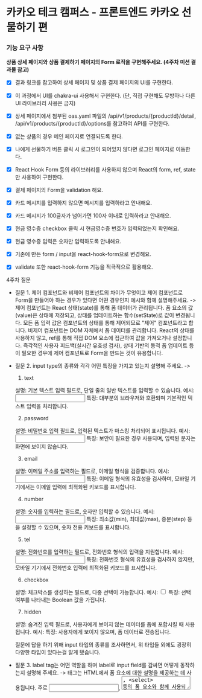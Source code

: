 # 카카오 테크 캠퍼스 - 프론트엔드 카카오 선물하기 편

### 기능 요구 사항
**상품 상세 페이지와 상품 결제하기 페이지의 Form 로직을 구현해주세요. (4주차 미션 결과물 참고)**

- [x] 결과 링크를 참고하여 상세 페이지 및 상품 결제 페이지의 UI를 구현한다.
- [x] 이 과정에서 UI를 chakra-ui 사용해서 구현한다. (단, 직접 구현해도 무방하나 다른 UI 라이브러리 사용은 금지)
- [x] 상세 페이지에서 첨부된 oas.yaml 파일의 /api/v1/products/{productId}/detail, /api/v1/products/{productId}/options를 참고하여 API를 구현한다.
- [x] 없는 상품의 경우 메인 페이지로 연결되도록 한다.
- [x] 나에게 선물하기 버튼 클릭 시 로그인이 되어있지 않다면 로그인 페이지로 이동한다.
- [x] React Hook Form 등의 라이브러리를 사용하지 않으며 React의 form, ref, state만 사용하여 구현한다.
- [x] 결제 페이지의 Form을 validation 해요.
- [x] 카드 메시지를 입력하지 않으면 메시지를 입력하라고 안내해요.
- [x] 카드 메시지가 100글자가 넘어가면 100자 이내로 입력하라고 안내해요.
- [x] 현금 영수증 checkbox 클릭 시 현금영수증 번호가 입력되었는지 확인해요.
- [x] 현금 영수증 입력은 숫자만 입력하도록 안내해요.
- [x] 기존에 만든 form / input을 react-hook-form으로 변경해요.
- [x] validate 또한 react-hook-form 기능을 적극적으로 활용해요.


4주차 질문
- 질문 1. 제어 컴포넌트와 비제어 컴포넌트의 차이가 무엇이고 제어 컴포넌트로 Form을 만들어야 하는 경우가 있다면 어떤 경우인지 예시와 함께 설명해주세요.
  ->
  제어 컴포넌트는 React 상태(state)를 통해 폼 데이터가 관리됩니다. 폼 요소의 값(value)은 상태에 저장되고, 상태를 업데이트하는 함수(setState)로 값이 변경됩니다. 모든 폼 입력 값은 컴포넌트의 상태를 통해 제어되므로 "제어" 컴포넌트라고 합니다.
  비제어 컴포넌트는 DOM 자체에서 폼 데이터를 관리합니다. React의 상태를 사용하지 않고, ref를 통해 직접 DOM 요소에 접근하여 값을 가져오거나 설정합니다.
  즉각적인 사용자 피드백(실시간 유효성 검사), 상태 기반의 동적 폼 업데이트 등이 필요한 경우에 제어 컴포넌트로 Form을 만드는 것이 유용합니다.
  

  
- 질문 2. input type의 종류와 각각 어떤 특징을 가지고 있는지 설명해 주세요.
  ->
  1. text

    설명: 기본 텍스트 입력 필드로, 단일 줄의 일반 텍스트를 입력할 수 있습니다.
    예시: <input type="text">
    특징: 대부분의 브라우저와 호환되며 기본적인 텍스트 입력을 처리합니다.


  2. password

    설명: 비밀번호 입력 필드로, 입력된 텍스트가 마스킹 처리되어 표시됩니다.
    예시: <input type="password">
    특징: 보안이 필요한 경우 사용되며, 입력된 문자는 화면에 보이지 않습니다.


  3. email

    설명: 이메일 주소를 입력하는 필드로, 이메일 형식을 검증합니다.
    예시: <input type="email">
    특징: 이메일 형식의 유효성을 검사하며, 모바일 기기에서는 이메일 입력에 최적화된 키보드를 표시합니다.


  4. number

    설명: 숫자를 입력하는 필드로, 숫자만 입력할 수 있습니다.
    예시: <input type="number">
    특징: 최소값(min), 최대값(max), 증분(step) 등을 설정할 수 있으며, 숫자 전용 키보드를 표시합니다.

  
  5. tel

    설명: 전화번호를 입력하는 필드로, 전화번호 형식의 입력을 지원합니다.
    예시: <input type="tel">
    특징: 전화번호 형식의 유효성을 검사하지 않지만, 모바일 기기에서 전화번호 입력에 최적화된 키보드를 표시합니다.

  
  6. checkbox

    설명: 체크박스를 생성하는 필드로, 다중 선택이 가능합니다.
    예시: <input type="checkbox">
    특징: 선택 여부를 나타내는 Boolean 값을 가집니다.


  7. hidden

    설명: 숨겨진 입력 필드로, 사용자에게 보이지 않는 데이터를 폼에 포함시킬 때 사용됩니다.
    예시: <input type="hidden" value="hiddenValue">
    특징: 사용자에게 보이지 않으며, 폼 데이터로 전송됩니다.

    질문에 답을 하기 위해 input 타입의 종류를 조사하면서, 위 타입들 외에도 굉장히 다양한 타입이 있다는걸 알게 됐습니다.


  
- 질문 3. label tag는 어떤 역할을 하며 label로 input field를 감싸면 어떻게 동작하는지 설명해 주세요.
  ->
  <label> 태그는 HTML에서 폼 요소에 대한 설명을 제공하는 데 사용됩니다. 주로 <input>, <textarea>, <select> 등의 폼 요소와 함께 사용되어 사용자에게 해당 폼 필드의 목적을 명확히 알리는 역할을 합니다.

  역할
    접근성 향상: 스크린 리더와 같은 보조 기술을 사용하는 사용자에게 폼 요소의 목적을 설명합니다.
    사용자 경험 향상: 사용자가 폼 요소를 더 쉽게 이해하고 사용할 수 있도록 도와줍니다.

  <input> 요소를 <label> 태그로 감싸서 연결
  포커스 이동: 이 경우 for 속성을 사용하지 않아도 <label>을 클릭하면 자동으로 <input> 요소가 포커스됩니다. 이는 사용자 경험에 긍정적인 영향을 줍니다, 특히 폼 필드가 작거나 모바일 기기에서 유용합니다.
  접근성: 스크린 리더가 <label> 태그를 읽어 사용자에게 폼 필드의 목적을 설명합니다. 이는 시각 장애가 있는 사용자에게 큰 도움이 됩니다.
    


